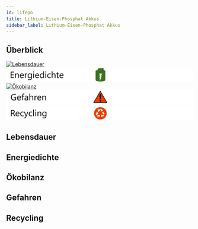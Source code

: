 ```yaml
---
id: lifepo
title: Lithium-Eisen-Phosphat Akkus
sidebar_label: Lithium-Eisen-Phosphat Akkus
---
```


## Überblick

[![Lebensdauer](assets/lebensdauer_grün.png)](lithium#lebensdauer)
[![Energiedichte](assets/Energiedichte_voll.png)](lithium#energiedichte)
[![Ökobilanz](assets/Ökobilanz_rot.png)](lithium#ökobilanz)
[![Gefahren](assets/Gefahren_rot.png)](lithium#gefahren)
[![Recycling](assets/Recycling_rot.png)](lithium#recycling)

## Lebensdauer

## Energiedichte

## Ökobilanz

## Gefahren

## Recycling

